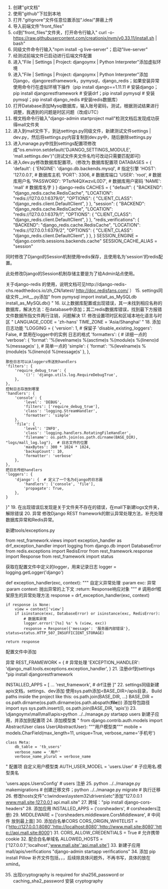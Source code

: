 1.	创建"git文档"
2.	使用"github"下拉到本地
3.	打开."gitignore"文件任意位置添加".idea/"屏蔽上传
4.  导入前端文件"front_files"
5.  cd到"front_files"文件夹，打开命令行输入"  curl -o- https://raw.githubusercontent.com/creationix/nvm/v0.33.11/install.sh | bash"
6.  同级文件命令行输入"npm install -g live-server"；启动"live-server"
7.  经测试前端文件已启动进行后端文件配置
8.  进入"File | Settings | Project: djangoymx | Python Interpreter"添加虚拟环境
9.  进入"File | Settings | Project: djangoymx | Python Interpreter"添加Django，djangorestframework，pymysql，django_redis；如果安装异常使用命令行在虚拟环境下操作（pip install django==1.11.11  # 安装django；pip install djangorestframework  # 安装drf；pip install pymysql   #  安装pymsql；pip install django_redis  #安装redis数据库）
10. 打开Database添加Mysql数据库，输入账号密码，测试，根据测试结果进行调整，我遇到的问题是时区问题（改成UTC）
11. 根文档命令行输入"django-admin startproject mall"检测文档后发现成功获得mall文件夹
12. 进入到mall文件下，到达settings.py同级文件，新建测试文件settings | dev.py，然后将settings.py内容复制到dev.py中，随后删除settings.py
13. 进入manage.py中找到settings配置项修改成"os.environ.setdefault('DJANGO_SETTINGS_MODULE', 'mall.settings.dev')"(测试文件夹文件名均可改动只需要匹配即可)
14. 进入dev.py修改数据库配置项，（修改为
数据库配置项
DATABASES = {
    'default': {
        'ENGINE': 'django.db.backends.mysql', # 指定引擎
        'HOST': '127.0.0.1',  # 数据库主机
        'PORT': 3306,  # 数据库端口
        'USER': 'root',  # 数据库用户名
        'PASSWORD': 'PTsrN4QXwzviL0D7',  # 数据库用户密码
        'NAME': 'mall'  # 数据库名字
    }
}
django-redis
CACHES = {
    "default": {
        "BACKEND": "django_redis.cache.RedisCache",
        "LOCATION": "redis://127.0.0.1:6379/0",
        "OPTIONS": {
            "CLIENT_CLASS": "django_redis.client.DefaultClient",
        }
    },
    "session": {
        "BACKEND": "django_redis.cache.RedisCache",
        "LOCATION": "redis://127.0.0.1:6379/1",
        "OPTIONS": {
            "CLIENT_CLASS": "django_redis.client.DefaultClient",
        }
    },
    "redis_verifications": {
            "BACKEND": "django_redis.cache.RedisCache",
            "LOCATION": "redis://127.0.0.1:6379/2",
            "OPTIONS": {
                "CLIENT_CLASS": "django_redis.client.DefaultClient",
            }
        },
}
SESSION_ENGINE = "django.contrib.sessions.backends.cache"
SESSION_CACHE_ALIAS = "session"

同时修改了Django的Session机制使用redis保存，且使用名为'session'的redis配置。

此处修改Django的Session机制存储主要是为了给Admin站点使用。

关于django-redis 的使用，说明文档可见http://django-redis-chs.readthedocs.io/zh_CN/latest/
http://doc.redisfans.com/
）
15. settings同级文件__init__.py添加"
from pymysql import install_as_MySQLdb
install_as_MySQLdb()
"
16. 以上数据库配置或出现错误，其一未找到相应名称的数据库，解决方法：在database中添加；其二redis数据库错误，找到最下方报错文件数据所指文件两行注销，问题解决
17. 修改设置项时区和区域本地化语言与时区
"
LANGUAGE_CODE = 'zh-hans'
TIME_ZONE = 'Asia/Shanghai'
"
18. 添加日志功能
"LOGGING = {
    'version': 1,  # 保留子
    'disable_existing_loggers': False,  # 禁用在logger中的实例
    日志的格式
    'formatters': {
        # 详细一点的
        'verbose': {
            'format': '%(levelname)s %(asctime)s %(module)s %(lineno)d %(message)s'
        },
        # 简单一点的
        'simple': {
            'format': '%(levelname)s %(module)s %(lineno)d %(message)s'
        },
    },

    那些日志可以从loggers传送到handlers
    'filters': {
        'require_debug_true': {
            '()': 'django.utils.log.RequireDebugTrue',
        },
    },
    控制日志存放到哪里
    'handlers': {
        'console': {
            'level': 'DEBUG',
            'filters': ['require_debug_true'],
            'class': 'logging.StreamHandler',
            'formatter': 'simple'
        },
        'file': {
            'level': 'INFO',
            'class': 'logging.handlers.RotatingFileHandler',
            'filename': os.path.join(os.path.dirname(BASE_DIR), "logs/mall_log.log"),  # 日志文件的位置
            'maxBytes': 300 * 1024 * 1024,
            'backupCount': 10,
            'formatter': 'verbose'
        },
    },
    把日志传给handlers
    'loggers': {
        'django': {  # 定义了一个名为django的日志器
            'handlers': ['console', 'file'],
            'propagate': True,
        },
    }
}"
19. 在出现错误后发现是关于文件夹不存在的错误，在mall下新建logs文件夹，解除错误
20. 异常
修改Django REST framework的默认异常处理方法，补充处理数据库异常和Redis异常。

新建tools/exceptions.py

from rest_framework.views import exception_handler as drf_exception_handler
import logging
from django.db import DatabaseError
from redis.exceptions import RedisError
from rest_framework.response import Response
from rest_framework import status

获取在配置文件中定义的logger，用来记录日志
logger = logging.getLogger('django')

def exception_handler(exc, context):
    """
    自定义异常处理
    :param exc: 异常
    :param context: 抛出异常的上下文
    :return: Response响应对象
    """
    # 调用drf框架原生的异常处理方法
    response = drf_exception_handler(exc, context)

    if response is None:
        view = context['view']
        if isinstance(exc, DatabaseError) or isinstance(exc, RedisError):
            # 数据库异常
            logger.error('[%s] %s' % (view, exc))
            response = Response({'message': '服务器内部错误'}, status=status.HTTP_507_INSUFFICIENT_STORAGE)

    return response

配置文件中添加

异常
REST_FRAMEWORK = {
    # 异常处理
    'EXCEPTION_HANDLER': 'django_mall.tools.exceptions.exception_handler',
}
21. 注册drf到settings
"pip install djangorestframework

INSTALLED_APPS = [
    ...
    'rest_framework',   # drf注册
]"
22. settings同级新建apis文档，settings、dev添加
使用sys.path添加<BASE_DIR>/apis目录，
Build paths inside the project like this: os.path.join(BASE_DIR, ...)
BASE_DIR = os.path.dirname(os.path.dirname(os.path.abspath(__file__)))
添加导包路径
import sys
sys.path.insert(0, os.path.join(BASE_DIR, 'apis'))
23. \djangoymx\mall\mall\apis>python ../../manage.py startapp users 新建子应用，并添加到配置项
24. 添加模型类
"
from django.contrib.auth.models import AbstractUser
class User(AbstractUser):
    """用户模型类"""
    mobile = models.CharField(max_length=11, unique=True, verbose_name='手机号')

    class Meta:
        db_table = 'tb_users'
        verbose_name = '用户'
        verbose_name_plural = verbose_name
"
配置项
自定义用户模型类
AUTH_USER_MODEL = 'users.User' # 子应用名.模型类名

'users.apps.UsersConfig'  # users 注册
25. python ../../manage.py makemigrations  # 创建迁移文件；python ../../manage.py migrate  # 执行迁移
26. 修改hosts文件"c:\windows\system32\drivers\etc"添加"127.0.0.1   www.mall.site;127.0.0.1   api.mall.site"
27. 跨域："pip install django-cors-headers"
28. 添加应用 INSTALLED_APPS = ('corsheaders',  # corsheaders注册)
29. MIDDLEWARE = ['corsheaders.middleware.CorsMiddleware',  # 中间件 放到最上面]
30. 添加白名单CORS CORS_ORIGIN_WHITELIST = ('http://127.0.0.1:8080','http://localhost:8080','http://www.mall.site:8080','http://api.mall.site:8000')
31. CORS_ALLOW_CREDENTIALS = True  # 允许携带cookie
32. 配合白名单域名 ALLOWED_HOSTS = ['127.0.0.1','localhost','www.mall.site','api.mall.site']
33. 新建子应用 mall/apis/verifications    "django-admin startapp verifications"
34. 添加 pip install Pillow 补齐文件包括，，，后续除具体问题外，不再书写，具体的放在xmind。

35. 出现cryptography is required for sha256_password or caching_sha2_password    安装 cryptography 

